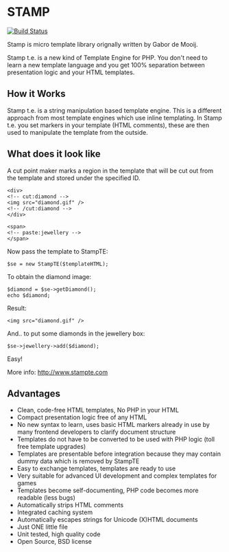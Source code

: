 

STAMP
=====

[![Build Status](https://secure.travis-ci.org/gabordemooij/stamp.png)](http://travis-ci.org/gabordemooij/stamp)

Stamp is micro template library orignally written by Gabor de Mooij.

Stamp t.e. is a new kind of Template Engine for PHP. 
You don't need to learn a new 
template language and you get 100% separation 
between presentation logic and your HTML templates.

How it Works
------------

Stamp t.e. is a string 
manipulation based template engine. This is a different 
approach from most template engines 
which use inline templating. In Stamp t.e. 
you set markers in your template (HTML comments), 
these are then used to manipulate the template from the outside. 

What does it look like
----------------------


A cut point maker marks a region in the 
template that will be cut out from the template 
and stored under the specified ID. 

    <div>
    <!-- cut:diamond -->
    <img src="diamond.gif" />
    <!-- /cut:diamond -->
    </div>

    <span>
    <!-- paste:jewellery -->
    </span>

Now pass the template to StampTE:

    $se = new StampTE($templateHTML);

To obtain the diamond image:

    $diamond = $se->getDiamond();
    echo $diamond;

Result:


    <img src="diamond.gif" />

And.. to put some diamonds in the jewellery box:


    $se->jewellery->add($diamond);
    	

Easy!

More info: http://www.stampte.com


Advantages
----------

* Clean, code-free HTML templates, No PHP in your HTML
* Compact presentation logic free of any HTML
* No new syntax to learn, uses basic HTML markers already in use by many frontend developers to clarify document structure
* Templates do not have to be converted to be used with PHP logic (toll free template upgrades)
* Templates are presentable before integration because they may contain dummy data which is removed by StampTE
* Easy to exchange templates, templates are ready to use
* Very suitable for advanced UI development and complex templates for games
* Templates become self-documenting, PHP code becomes more readable (less bugs)
* Automatically strips HTML comments
* Integrated caching system
* Automatically escapes strings for Unicode (X)HTML documents
* Just ONE little file
* Unit tested, high quality code
* Open Source, BSD license



